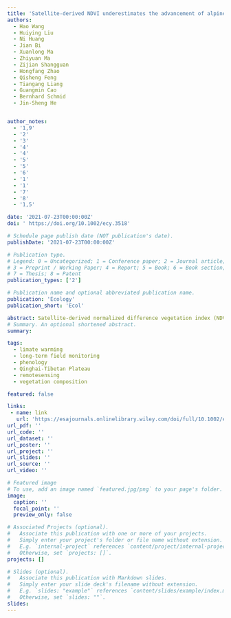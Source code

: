```yaml
---
title: 'Satellite-derived NDVI underestimates the advancement of alpine vegetation growth over the past three decades'
authors:
  - Hao Wang
  - Huiying Liu
  - Ni Huang
  - Jian Bi
  - Xuanlong Ma
  - Zhiyuan Ma
  - Zijian Shangguan
  - Hongfang Zhao
  - Qisheng Feng
  - Tiangang Liang
  - Guangmin Cao
  - Bernhard Schmid
  - Jin-Sheng He


author_notes:
  - '1,9'
  - '2'
  - '3'
  - '4'
  - '4'
  - '5'
  - '5'
  - '6'
  - '1'
  - '1'
  - '7'
  - '8'
  - '1,5'

date: '2021-07-23T00:00:00Z'
doi: ' https://doi.org/10.1002/ecy.3518'

# Schedule page publish date (NOT publication's date).
publishDate: '2021-07-23T00:00:00Z'

# Publication type.
# Legend: 0 = Uncategorized; 1 = Conference paper; 2 = Journal article;
# 3 = Preprint / Working Paper; 4 = Report; 5 = Book; 6 = Book section;
# 7 = Thesis; 8 = Patent
publication_types: ['2']

# Publication name and optional abbreviated publication name.
publication: 'Ecology'
publication_short: 'Ecol'

abstract: Satellite-derived normalized difference vegetation index (NDVI) data are increasingly relied on to reveal the growth responses of vegetation to climate change, yet the vegetation growth tracking accuracy of these data remains unclear due to a lack of long-term field data. Here, we adopted a unique field-measured seasonal aboveground biomass dataset from 1982–2014 to assess the potential of using satellite-derived NDVI data to match field data in regard to the interannual variability in seasonal vegetation growth in a Tibetan alpine grassland. We revealed that Global Inventory Monitoring and Modeling System (GIMMS) NDVI data captured the advancement of field-measured vegetation growth throughout the entire study period but not from 2000–2014, while MODIS NDVI data still observed this advancing trend after 2000 to a limited extent. However, satellite-derived NDVI data consistently underestimated the advancement degree of field-measured vegetation growth, regardless of whether GIMMS or MODIS NDVI data were considered. We tentatively attribute this underestimation to an increased ratio of grass biomass to forb biomass, which could delay the advancement of NDVI development but not affect that of field-measured biomass development. Our results suggest that satellite-derived NDVI data may miss critical responses of vegetation growth to global climate change, potentially due to long-term shifts in plant community composition.
# Summary. An optional shortened abstract.
summary: 

tags:
  - limate warming
  - long-term field monitoring
  - phenology
  - Qinghai-Tibetan Plateau
  - remotesensing
  - vegetation composition

featured: false

links:
 - name: link
   url: 'https://esajournals.onlinelibrary.wiley.com/doi/full/10.1002/ecy.3518'
url_pdf: ''
url_code: ''
url_dataset: ''
url_poster: ''
url_project: ''
url_slides: ''
url_source: ''
url_video: ''

# Featured image
# To use, add an image named `featured.jpg/png` to your page's folder.
image:
  caption: ''
  focal_point: ''
  preview_only: false

# Associated Projects (optional).
#   Associate this publication with one or more of your projects.
#   Simply enter your project's folder or file name without extension.
#   E.g. `internal-project` references `content/project/internal-project/index.md`.
#   Otherwise, set `projects: []`.
projects: []

# Slides (optional).
#   Associate this publication with Markdown slides.
#   Simply enter your slide deck's filename without extension.
#   E.g. `slides: "example"` references `content/slides/example/index.md`.
#   Otherwise, set `slides: ""`.
slides:
---
```


